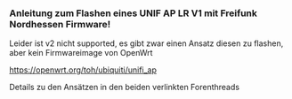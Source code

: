 ### Anleitung zum Flashen eines UNIF AP LR V1 mit Freifunk Nordhessen Firmware!

Leider ist v2 nicht supported, es gibt zwar einen Ansatz diesen zu flashen, aber kein Firmwareimage von OpenWrt

https://openwrt.org/toh/ubiquiti/unifi_ap

Details zu den Ansätzen in den beiden verlinkten Forenthreads
